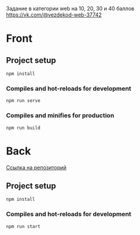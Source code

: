 Задание в категории web на 10, 20, 30 и 40 баллов
https://vk.com/@vezdekod-web-37742 

# Front

## Project setup

```
npm install
```

### Compiles and hot-reloads for development

```
npm run serve
```

### Compiles and minifies for production

```
npm run build
```

# Back
[Ссылка на репозиторий](https://github.com/so-testy/web-back)

## Project setup

```
npm install
```

### Compiles and hot-reloads for development

```
npm run start
```
